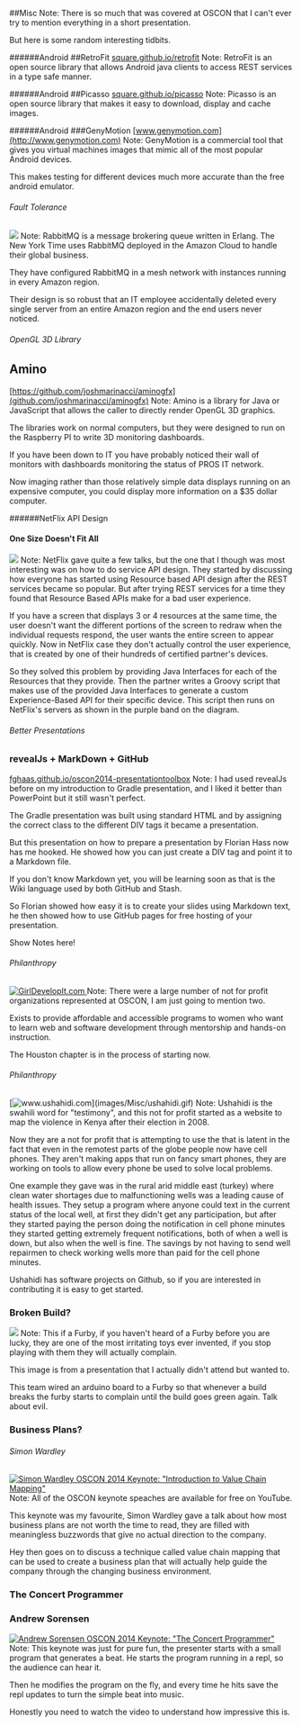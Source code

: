 ##Misc
Note: There is so much that was covered at OSCON that I can't ever try to mention everything in a short presentation.

But here is some random interesting tidbits.


######Android
##RetroFit
[square.github.io/retrofit](http://square.github.io/retrofit)
Note: RetroFit is an open source library that allows Android java clients to access REST services in a type safe manner.


######Android
##Picasso
[square.github.io/picasso](http://square.github.io/picasso)
Note: Picasso is an open source library that makes it easy to download, display and cache images.


######Android
###GenyMotion
[www.genymotion.com](http://www.genymotion.com)
Note: GenyMotion is a commercial tool that gives you virtual machines images that mimic all of the most popular Android devices. 

This makes testing for different devices much more accurate than the free android emulator.


###### Fault Tolerance 
![](images/Misc/RabbitMQLogo.png)
Note: RabbitMQ is a message brokering queue written in Erlang.  The New York Time uses RabbitMQ deployed in the Amazon Cloud to handle their global business.

They have configured RabbitMQ in a mesh network with instances running in every Amazon region.

Their design is so robust that an IT employee accidentally deleted every single server from an entire Amazon region and the end users never noticed.


###### OpenGL 3D Library
## Amino 
[https://github.com/joshmarinacci/aminogfx](github.com/joshmarinacci/aminogfx)
Note: Amino is a library for Java or JavaScript that allows the caller to directly render OpenGL 3D graphics.

The libraries work on normal computers, but they were designed to run on the Raspberry PI to write 3D monitoring dashboards. 

If you have been down to IT you have probably noticed their wall of monitors with dashboards monitoring the status of PROS IT network. 

Now imaging rather than those relatively simple data displays running on an expensive computer, you could display more information on a $35 dollar computer.


######NetFlix API Design
#### One Size Doesn't Fit All
![](images/Misc/NoRestApi.png)
Note: NetFlix gave quite a few talks, but the one that I though was most interesting was on how to do service API design. They started 
by discussing how everyone has started using Resource based API design after the REST services became so popular. But after trying REST 
services for a time they found that Resource Based APIs make for a bad user experience.  

If you have a screen that displays 3 or 4 resources at the same time, the user doesn't want the different portions of the screen to redraw 
when the individual requests respond, the user wants the entire screen to appear quickly. Now in NetFlix case they don't actually control 
the user experience, that is created by one of their hundreds of certified partner's devices.  

So they solved this problem by providing Java Interfaces for each of the Resources that they provide.  Then the partner writes a Groovy script
that makes use of the provided Java Interfaces to generate a custom Experience-Based API for their specific device.  This script then runs on
NetFlix's servers as shown in the purple band on the diagram.


###### Better Presentations 
### revealJs + MarkDown + GitHub
[fghaas.github.io/oscon2014-presentationtoolbox](http://fghaas.github.io/oscon2014-presentationtoolbox/#/)
Note: I had used revealJs before on my introduction to Gradle presentation, and I liked it better than PowerPoint but it still wasn't perfect.

The Gradle presentation was built using standard HTML and by assigning the correct class to the different DIV tags it became a presentation.

But this presentation on how to prepare a presentation by Florian Hass now has me hooked.  He showed how you can just create a DIV tag and point it to a Markdown file.  

If you don't know Markdown yet, you will be learning soon as that is the Wiki language used by both GitHub and Stash.

So Florian showed how easy it is to create your slides using Markdown text, he then showed how to use GitHub pages for free hosting of your presentation.

Show Notes here!


###### Philanthropy 
[![GirlDevelopIt.com](images/Misc/girldevelopit.png) ](http://girldevelopit.com/)
Note: There were a large number of not for profit organizations represented at OSCON, I am just going to mention two.

Exists to provide affordable and accessible programs to women who want to learn web and software development through mentorship and hands-on instruction.

The Houston chapter is in the process of starting now.


###### Philanthropy
[![www.ushahidi.com](images/Misc/ushahidi.gif) ](http://www.ushahidi.com)
Note: Ushahidi is the swahili word for "testimony", and this not for profit started as a website to map the violence in Kenya after their election in 2008.

Now they are a not for profit that is attempting to use the that is latent in the fact that even in the remotest parts of the globe people now have cell phones. 
They aren't making apps that run on fancy smart phones, they are working on tools to allow every phone be used to solve local problems.

One example they gave was in the rural arid middle east (turkey) where clean water shortages due to malfunctioning wells was a
leading cause of health issues. They setup a program where anyone could text in the current status of the local well, at first they didn't get any
participation, but after they started paying the person doing the notification in cell phone minutes they started getting extremely frequent notifications,
both of when a well is down, but also when the well is fine.  The savings by not having to send well repairmen to check working wells more than
paid for the cell phone minutes.

Ushahidi has software projects on Github, so if you are interested in contributing it is easy to get started.


### Broken Build?
![](images/Misc/Furby.png) 
Note: This if a Furby, if you haven't heard of a Furby before you are lucky, they are one of the most irritating toys ever invented,
if you stop playing with them they will actually complain.

This image is from a presentation that I actually didn't attend but wanted to. 

This team wired an arduino board to a Furby so that whenever a build breaks the furby starts to complain until the build goes green again.  Talk about evil.


### Business Plans?
###### Simon Wardley
[![Simon Wardley OSCON 2014 Keynote: "Introduction to Value Chain Mapping"](http://img.youtube.com/vi/NnFeIt-uaEc/0.jpg)](https://www.youtube.com/watch?v=NnFeIt-uaEc)
Note: All of the OSCON keynote speaches are available for free on YouTube. 

This keynote was my favourite, Simon Wardley gave a talk about how most business plans are not worth the time to read, they are filled with meaningless buzzwords that give no actual direction to the company.

Hey then goes on to discuss a technique called value chain mapping that can be used to create a business plan that will actually help guide the company through the changing business environment.


### The Concert Programmer
### Andrew Sorensen
[![Andrew Sorensen OSCON 2014 Keynote: "The Concert Programmer"](http://img.youtube.com/vi/yY1FSsUV-8c/0.jpg)](https://www.youtube.com/watch?v=yY1FSsUV-8c)
Note: This keynote was just for pure fun, the presenter starts with a small program that generates a beat.  He starts the program running in a repl, so the audience can hear it. 

Then he modifies the program on the fly, and every time he hits save the repl updates to turn the simple beat into music.

Honestly you need to watch the video to understand how impressive this is.
